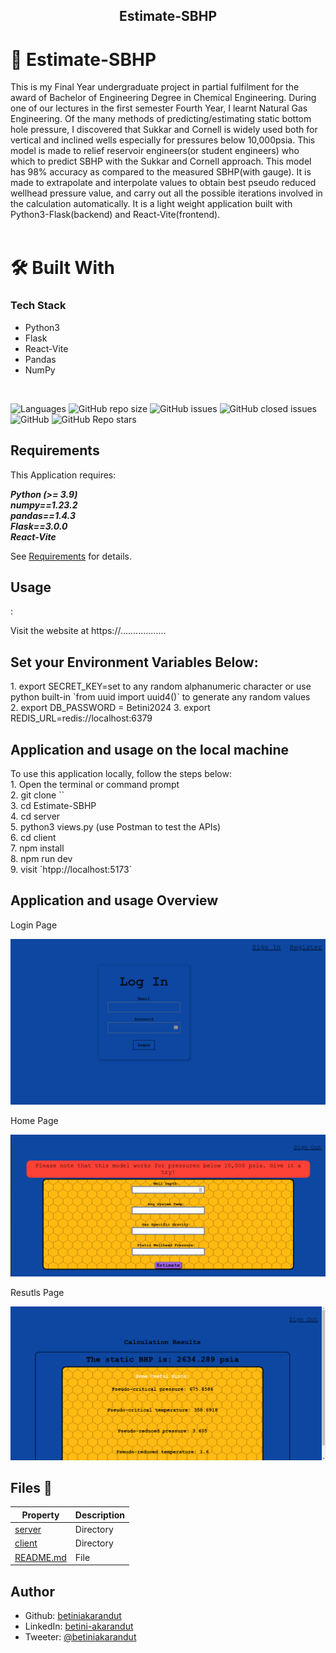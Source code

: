 <div align="center">
  <h2><b>Estimate-SBHP</b></h2>
</div>

<!-- PROJECT DESCRIPTION -->
# 📖 Estimate-SBHP <a name="about-project"></a>
<div>
    This is my Final Year undergraduate project in partial fulfilment for the award of Bachelor of Engineering Degree in Chemical Engineering.
    During one of our lectures in the first semester Fourth Year, I learnt Natural Gas Engineering. Of the many methods of predicting/estimating static bottom hole pressure, I discovered that Sukkar and Cornell is widely used both for vertical and inclined wells especially for pressures below 10,000psia. 
    This model is made to relief reservoir engineers(or student engineers) who which to predict SBHP with the Sukkar and Cornell approach. This model has 98% accuracy as compared to the measured SBHP(with gauge). It is made to extrapolate and interpolate values to obtain best pseudo reduced wellhead pressure value, and carry out all the possible iterations involved in the calculation automatically.
    It is a light weight application built with Python3-Flask(backend) and React-Vite(frontend).
    
</div>
<br>

# 🛠 Built With <a name="built-with"></a>

### Tech Stack <a name="tech-stack"></a>

- Python3
- Flask
- React-Vite
- Pandas
- NumPy
<br>

![Languages](https://img.shields.io/github/languages/top/betiniakarandut/Estimate-SBHP)
![GitHub repo size](https://img.shields.io/github/repo-size/betiniakarandut/Estimate-SBHP)
![GitHub issues](https://img.shields.io/github/issues/betiniakarandut/Estimate-SBHP)
![GitHub closed issues](https://img.shields.io/github/issues-closed/betiniakarandut/Estimate-SBHP)
![GitHub](https://img.shields.io/github/license/betiniakarandut/Estimate-SBHP)
![GitHub Repo stars](https://img.shields.io/github/stars/betiniakarandut/Estimate-SBHP?style=social)


## Requirements
This Application requires:

**_Python (>= 3.9)_**<br>
**_numpy==1.23.2_**<br>
**_pandas==1.4.3_** <br>
**_Flask==3.0.0_**<br>
**_React-Vite_**<br>

See [Requirements](./server/requirements.txt) for details.

## <h2>Usage</h2>:

Visit the website at https://..................

<p><h2>Set your Environment Variables Below:</h2></p>
1. export SECRET_KEY=set to any random alphanumeric character or use python built-in `from uuid import uuid4()` to generate any random values<br>
2. export DB_PASSWORD = Betini2024
3. export REDIS_URL=redis://localhost:6379

<p><h2>Application and usage on the local machine</h2></p>
To use this application locally, follow the steps below:<br>
1.  Open the terminal or command prompt<br>
2.  git clone `<repo url>`<br>
3.  cd Estimate-SBHP<br>
4.  cd server<br>
5.  python3 views.py (use Postman to test the APIs)<br>
6.  cd client<br>
7.  npm install<br>
8.  npm run dev<br>
9.  visit `htpp://localhost:5173`

<p><h2>Application and usage Overview</h2></p>

<div>
  <div><p>Login Page</p>
    <p><img src="./Assets/login.png"/></p>
  </div>
  <div><p>Home Page</p>
    <p><img src="./Assets/homepage.png"/></p>
  </div>
  <div><p>Resutls Page</p>
    <p><img src="./Assets/resultspage.png"/></p>
  </div>
  

</div>

## Files :pencil:

| Property | Description |
|------|-------------|
| [server](./server) | Directory |
| [client](./client) | Directory |
| [README.md](./README.md) | File |




## Author

- Github: [betiniakarandut](https://www.github.com/betiniakarandut)
- LinkedIn: [betini-akarandut](https://www.linkedin.com/in/betini-akarandut-24654321a)
- Tweeter: [@betiniakarandut](https://twitter.com/betiniakarandut)
